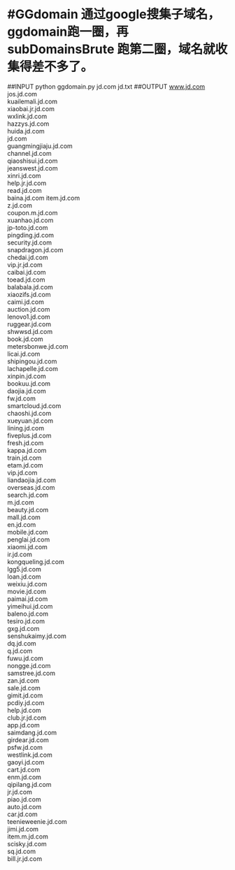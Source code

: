 #GGdomain
通过google搜集子域名，ggdomain跑一圈，再subDomainsBrute 跑第二圈，域名就收集得差不多了。
==========

##INPUT
python ggdomain.py jd.com jd.txt
##OUTPUT
www.jd.com  
jos.jd.com  
kuailemali.jd.com  
xiaobai.jr.jd.com  
wxlink.jd.com  
hazzys.jd.com  
huida.jd.com  
jd.com  
guangmingjiaju.jd.com  
channel.jd.com  
qiaoshisui.jd.com  
jeanswest.jd.com  
xinri.jd.com  
help.jr.jd.com  
read.jd.com  
baina.jd.com
item.jd.com  
z.jd.com  
coupon.m.jd.com  
xuanhao.jd.com  
jp-toto.jd.com  
pingding.jd.com  
security.jd.com  
snapdragon.jd.com  
chedai.jd.com  
vip.jr.jd.com  
caibai.jd.com  
toead.jd.com  
balabala.jd.com  
xiaozifs.jd.com  
caimi.jd.com  
auction.jd.com  
lenovo1.jd.com  
ruggear.jd.com  
shwwsd.jd.com  
book.jd.com  
metersbonwe.jd.com  
licai.jd.com  
shipingou.jd.com  
lachapelle.jd.com  
xinpin.jd.com  
bookuu.jd.com  
daojia.jd.com  
fw.jd.com  
smartcloud.jd.com  
chaoshi.jd.com  
xueyuan.jd.com  
lining.jd.com  
fiveplus.jd.com  
fresh.jd.com  
kappa.jd.com  
train.jd.com  
etam.jd.com  
vip.jd.com  
liandaojia.jd.com  
overseas.jd.com  
search.jd.com  
m.jd.com  
beauty.jd.com  
mall.jd.com  
en.jd.com  
mobile.jd.com  
penglai.jd.com  
xiaomi.jd.com  
ir.jd.com  
kongqueling.jd.com  
lgg5.jd.com  
loan.jd.com  
weixiu.jd.com  
movie.jd.com  
paimai.jd.com  
yimeihui.jd.com  
baleno.jd.com  
tesiro.jd.com  
gxg.jd.com  
senshukaimy.jd.com  
dq.jd.com  
q.jd.com  
fuwu.jd.com  
nongge.jd.com  
samstree.jd.com  
zan.jd.com  
sale.jd.com  
gimit.jd.com  
pcdiy.jd.com  
help.jd.com  
club.jr.jd.com  
app.jd.com  
saimdang.jd.com  
girdear.jd.com  
psfw.jd.com  
westlink.jd.com  
gaoyi.jd.com  
cart.jd.com  
enm.jd.com  
qipilang.jd.com  
jr.jd.com  
piao.jd.com  
auto.jd.com  
car.jd.com  
teenieweenie.jd.com  
jimi.jd.com  
item.m.jd.com  
scisky.jd.com  
sq.jd.com  
bill.jr.jd.com  
